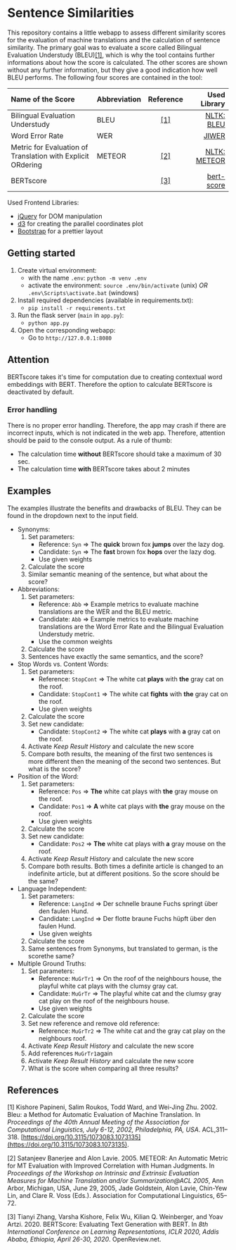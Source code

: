 # Sentence Similarities

This repository contains a little webapp to assess different similarity scores for the evaluation of machine translations and the calculation of sentence similarity. The primary goal was to evaluate a score called Bilingual Evaluation Understudy (BLEU)[[1]](#1), which is why the tool contains further informations about how the score is calculated. The other scores are shown without any further information, but they give a good indication how well BLEU performs. The following four scores are contained in the tool:

| Name of the Score | Abbreviation | Reference | Used Library |
|:---|:---|:---:|---:|
| Bilingual Evaluation Understudy | BLEU | [[1]](#1) | [NLTK: BLEU](https://www.nltk.org/_modules/nltk/translate/bleu_score.html) |
| Word Error Rate | WER | | [JIWER](https://pypi.org/project/jiwer/) |
| Metric for Evaluation of Translation with Explicit ORdering | METEOR | [[2]](#2) | [NLTK: METEOR](https://www.nltk.org/_modules/nltk/translate/meteor_score.html) |
| BERTscore | | [[3]](#3) | [bert-score](https://pypi.org/project/bert-score/) |

Used Frontend Libraries:
- [jQuery](https://jquery.com) for DOM manipulation
- [d3](https://d3js.org) for creating the parallel coordinates plot
- [Bootstrap](https://getbootstrap.com) for a prettier layout


## Getting started

1. Create virtual environment:
    - with the name ```.env```: ```python -m venv .env```
    - activate the environment: ```source .env/bin/activate``` (unix) *OR* ```.env\Scripts\activate.bat``` (windows)
2. Install required dependencies (available in requirements.txt):
    - ```pip install -r requirements.txt```
3. Run the flask server (```main``` in ```app.py```):
    - ```python app.py```
4. Open the corresponding webapp:
    - Go to ```http://127.0.0.1:8080```


## Attention

BERTscore takes it's time for computation due to creating contextual word embeddings with BERT. Therefore the option to calculate BERTscore is deactivated by default.

### Error handling

There is no proper error handling. Therefore, the app may crash if there are incorrect inputs, which is not indicated in the web app. Therefore, attention should be paid to the console output. As a rule of thumb:
- The calculation time **without** BERTscore should take a maximum of 30 sec.
- The calculation time **with** BERTscore takes about 2 minutes

## Examples

The examples illustrate the benefits and drawbacks of BLEU. They can be found in the dropdown next to the input field.

- Synonyms:
    1. Set parameters:
        - Reference: ```Syn``` $\Rightarrow$ The **quick** brown fox **jumps** over the lazy dog.
        - Candidate: ```Syn``` $\Rightarrow$ The **fast** brown fox **hops** over the lazy dog.
        - Use given weights
    2. Calculate the score
    3. Similar semantic meaning of the sentence, but what about the score?
- Abbreviations:
    1. Set parameters:
        - Reference: ```Abb``` $\Rightarrow$ Example metrics to evaluate machine translations are the WER and the BLEU metric.
        - Candidate: ```Abb``` $\Rightarrow$ Example metrics to evaluate machine translations are the Word Error Rate and the Bilingual Evaluation Understudy metric.
        - Use the common weights
    2. Calculate the score
    3. Sentences have exactly the same semantics, and the score?
- Stop Words vs. Content Words:
    1. Set parameters:
        - Reference: ```StopCont``` $\Rightarrow$ The white cat **plays** with **the** gray cat on the roof.
        - Candidate: ```StopCont1``` $\Rightarrow$ The white cat **fights** with **the** gray cat on the roof.
        - Use given weights
    2. Calculate the score
    3. Set new candidate:
        - Candidate: ```StopCont2``` $\Rightarrow$ The white cat **plays** with **a** gray cat on the roof.
    4. Activate *Keep Result History* and calculate the new score
    5. Compare both results, the meaning of the first two sentences is more different then the meaning of the second two sentences. But what is the score?
- Position of the Word:
    1. Set parameters:
        - Reference: ```Pos``` $\Rightarrow$ **The** white cat plays with **the** gray mouse on the roof.
        - Candidate: ```Pos1``` $\Rightarrow$ **A** white cat plays with **the** gray mouse on the roof.
        - Use given weights
    2. Calculate the score
    3. Set new candidate:
        - Candidate: ```Pos2``` $\Rightarrow$ **The** white cat plays with **a** gray mouse on the roof.
    4. Activate *Keep Result History* and calculate the new score
    5. Compare both results. Both times a definite article is changed to an indefinite article, but at different positions. So the score should be the same?
- Language Independent:
    1. Set parameters:
        - Reference: ```LangInd``` $\Rightarrow$ Der schnelle braune Fuchs springt über den faulen Hund.
        - Candidate: ```LangInd``` $\Rightarrow$ Der flotte braune Fuchs hüpft über den faulen Hund.
        - Use given weights
    2. Calculate the score
    3. Same sentences from Synonyms, but translated to german, is the scorethe same?
- Multiple Ground Truths:
    1. Set parameters:
        - Reference: ```MuGrTr1``` $\Rightarrow$ On the roof of the neighbours house, the playful white cat plays with the clumsy gray cat.
        - Candidate: ```MuGrTr``` $\Rightarrow$ The playful white cat and the clumsy gray cat play on the roof of the neighbours house.
        - Use given weights
    2. Calculate the score
    3. Set new reference and remove old reference:
        - Reference: ```MuGrTr2``` $\Rightarrow$ The white cat and the gray cat play on the neighbours roof.
    4. Activate *Keep Result History* and calculate the new score
    5. Add references ```MuGrTr1```again
    6. Activate *Keep Result History* and calculate the new score
    7. What is the score when comparing all three results?


## References

<a id="1">[1]</a>
Kishore Papineni, Salim Roukos, Todd Ward, and Wei-Jing Zhu. 2002. Bleu: a Method for Automatic Evaluation of Machine Translation. In *Proceedings of the 40th Annual Meeting of the Association for Computational Linguistics, July 6-12, 2002, Philadelphia, PA, USA*. ACL,311–318. [https://doi.org/10.3115/1073083.1073135](https://doi.org/10.3115/1073083.1073135).

<a id="2">[2]</a>
Satanjeev Banerjee and Alon Lavie. 2005. METEOR: An Automatic Metric for MT Evaluation with Improved Correlation with Human Judgments. In *Proceedings of the Workshop on Intrinsic and Extrinsic Evaluation Measures for Machine Translation and/or Summarization@ACL 2005*, Ann Arbor, Michigan, USA, June 29, 2005, Jade Goldstein, Alon Lavie, Chin-Yew Lin, and Clare R. Voss (Eds.). Association for Computational Linguistics, 65–72.

<a id="3">[3]</a>
Tianyi Zhang, Varsha Kishore, Felix Wu, Kilian Q. Weinberger, and Yoav Artzi. 2020. BERTScore: Evaluating Text Generation with BERT. In *8th International Conference on Learning Representations, ICLR 2020, Addis Ababa, Ethiopia, April 26-30, 2020*. OpenReview.net.
